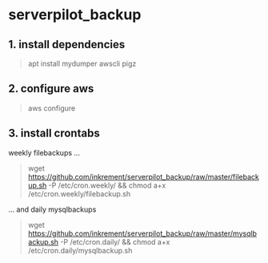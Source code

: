 # serverpilot_backup

## 1. install dependencies

> apt install mydumper awscli pigz

## 2. configure aws

> aws configure

## 3. install crontabs

weekly filebackups ...
> wget https://github.com/inkrement/serverpilot_backup/raw/master/filebackup.sh -P /etc/cron.weekly/ && chmod a+x /etc/cron.weekly/filebackup.sh

... and daily mysqlbackups
> wget https://github.com/inkrement/serverpilot_backup/raw/master/mysqlbackup.sh -P /etc/cron.daily/ && chmod a+x /etc/cron.daily/mysqlbackup.sh
